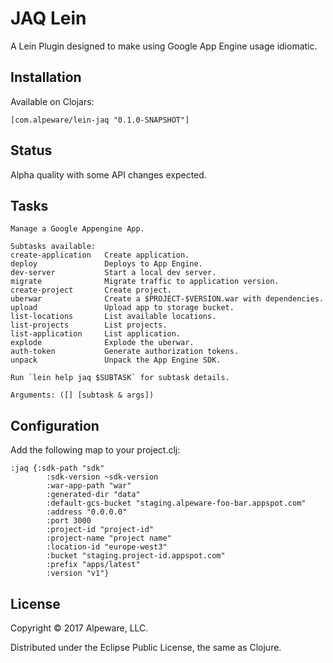 # JAQ Lein

A Lein Plugin designed to make using Google App Engine usage idiomatic.

## Installation

Available on Clojars:

```
[com.alpeware/lein-jaq "0.1.0-SNAPSHOT"]
```

## Status

Alpha quality with some API changes expected.

## Tasks 

```
Manage a Google Appengine App.

Subtasks available:
create-application   Create application.
deploy               Deploys to App Engine.
dev-server           Start a local dev server.
migrate              Migrate traffic to application version.
create-project       Create project.
uberwar              Create a $PROJECT-$VERSION.war with dependencies.
upload               Upload app to storage bucket.
list-locations       List available locations.
list-projects        List projects.
list-application     List application.
explode              Explode the uberwar.
auth-token           Generate authorization tokens.
unpack               Unpack the App Engine SDK.

Run `lein help jaq $SUBTASK` for subtask details.

Arguments: ([] [subtask & args])
```

## Configuration

Add the following map to your project.clj:

```
:jaq {:sdk-path "sdk"
        :sdk-version ~sdk-version
        :war-app-path "war"
        :generated-dir "data"
        :default-gcs-bucket "staging.alpeware-foo-bar.appspot.com"
        :address "0.0.0.0"
        :port 3000
        :project-id "project-id"
        :project-name "project name"
        :location-id "europe-west3"
        :bucket "staging.project-id.appspot.com"
        :prefix "apps/latest"
        :version "v1"}
```


## License

Copyright © 2017 Alpeware, LLC.

Distributed under the Eclipse Public License, the same as Clojure.
